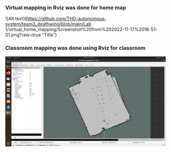 ### Virtual mapping in Rviz was done for home map
![Alt text](https://github.com/THD-autonomous-system/team3_deathwing/blob/main/Lab 1/virtual_home_mapping/Screenshot%20from%202022-11-17%2018-51-01.png?raw=true "Title")

### Classroom mapping was done using Rviz for classroom 

![Alt text](https://github.com/THD-autonomous-system/team3_deathwing/blob/main/homework_14_November/turtlebot3_classroom_Hoerssal_Sparkasse_mapping/Screenshot%20from%202022-11-17%2016-33-42.png?raw=true "Title")
